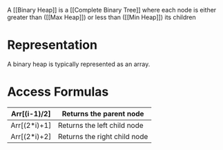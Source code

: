 A [[Binary Heap]] is a [[Complete Binary Tree]] where each node is either greater than ([[Max Heap]]) or less than ([[Min Heap]]) its children
# Representation
A binary heap is typically represented as an array.

# Access Formulas

| Arr[(i-1)/2] | Returns the parent node      |
| ------------ | ---------------------------- |
| Arr[(2*i)+1] | Returns the left child node  |
| Arr[(2*i)+2] | Returns the right child node |
